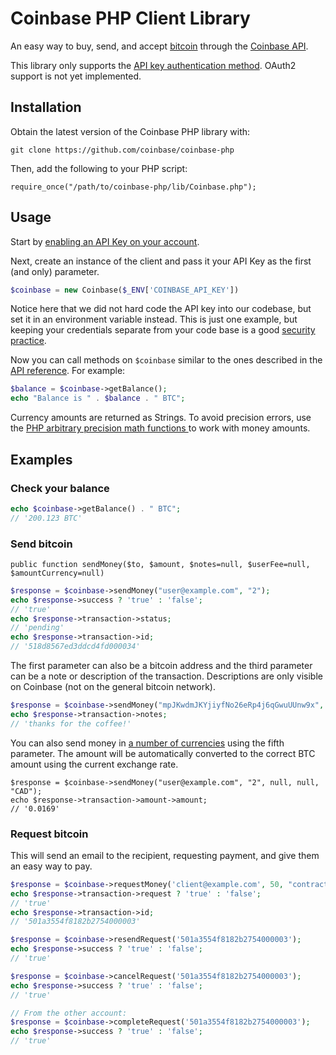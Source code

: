# Coinbase PHP Client Library

An easy way to buy, send, and accept [bitcoin](http://en.wikipedia.org/wiki/Bitcoin) through the [Coinbase API](https://coinbase.com/docs/api/overview).

This library only supports the [API key authentication method](https://coinbase.com/docs/api/overview). OAuth2 support is not yet implemented.

## Installation

Obtain the latest version of the Coinbase PHP library with:

    git clone https://github.com/coinbase/coinbase-php

Then, add the following to your PHP script:

    require_once("/path/to/coinbase-php/lib/Coinbase.php");

## Usage

Start by [enabling an API Key on your account](https://coinbase.com/account/integrations).

Next, create an instance of the client and pass it your API Key as the first (and only) parameter.

```php
$coinbase = new Coinbase($_ENV['COINBASE_API_KEY'])
```

Notice here that we did not hard code the API key into our codebase, but set it in an environment variable instead.  This is just one example, but keeping your credentials separate from your code base is a good [security practice](https://coinbase.com/docs/api/overview#security).

Now you can call methods on `$coinbase` similar to the ones described in the [API reference](https://coinbase.com/api/doc).  For example:

```php
$balance = $coinbase->getBalance();
echo "Balance is " . $balance . " BTC";
```
  
Currency amounts are returned as Strings. To avoid precision errors, use the [PHP arbitrary precision math functions ](http://www.php.net/manual/en/ref.bc.php) to work with money amounts.

## Examples

### Check your balance

```php
echo $coinbase->getBalance() . " BTC";
// '200.123 BTC'
```

### Send bitcoin

`public function sendMoney($to, $amount, $notes=null, $userFee=null, $amountCurrency=null)`

```php
$response = $coinbase->sendMoney("user@example.com", "2");
echo $response->success ? 'true' : 'false';
// 'true'
echo $response->transaction->status;
// 'pending'
echo $response->transaction->id;
// '518d8567ed3ddcd4fd000034'
```

The first parameter can also be a bitcoin address and the third parameter can be a note or description of the transaction.  Descriptions are only visible on Coinbase (not on the general bitcoin network).

```php
$response = $coinbase->sendMoney("mpJKwdmJKYjiyfNo26eRp4j6qGwuUUnw9x", "0.1", "thanks for the coffee!");
echo $response->transaction->notes;
// 'thanks for the coffee!'
```

You can also send money in [a number of currencies](https://github.com/coinbase/coinbase-ruby/blob/master/supported_currencies.json) using the fifth parameter.  The amount will be automatically converted to the correct BTC amount using the current exchange rate.

```
$response = $coinbase->sendMoney("user@example.com", "2", null, null, "CAD");
echo $response->transaction->amount->amount;
// '0.0169'
```

### Request bitcoin

This will send an email to the recipient, requesting payment, and give them an easy way to pay.

```php
$response = $coinbase->requestMoney('client@example.com', 50, "contractor hours in January (website redesign for 50 BTC)");
echo $response->transaction->request ? 'true' : 'false';
// 'true'
echo $response->transaction->id;
// '501a3554f8182b2754000003'

$response = $coinbase->resendRequest('501a3554f8182b2754000003');
echo $response->success ? 'true' : 'false';
// 'true'

$response = $coinbase->cancelRequest('501a3554f8182b2754000003');
echo $response->success ? 'true' : 'false';
// 'true'

// From the other account:
$response = $coinbase->completeRequest('501a3554f8182b2754000003');
echo $response->success ? 'true' : 'false';
// 'true'
```
